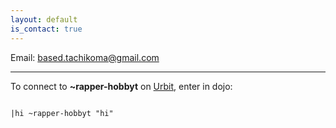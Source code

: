 ```yaml
---
layout: default
is_contact: true
---
```


Email: [based.tachikoma@gmail.com](mailto:based.tachikoma@gmail.com)


---


To connect to **~rapper-hobbyt** on <a href="https://github.com/urbit/urbit">Urbit</a>, enter in dojo: 

<pre><code>
&#124;hi ~rapper-hobbyt "hi"
</code></pre>
